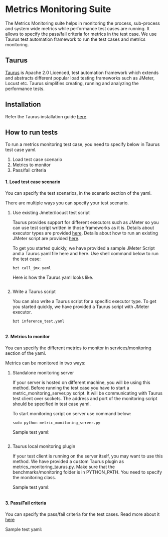 # Metrics Monitoring Suite

The Metrics Monitoring suite helps in monitoring the process, sub-process and system wide metrics while performance test
cases are running. It allows to specify the pass/fail criteria for metrics in the test case.
We use Taurus test automation framework to run the test cases and metrics monitoring.


## Taurus

[Taurus](https://gettaurus.org) is Apache 2.0 Licenced, test automation framework which extends and abstracts
different popular load testing frameworks such as JMeter, Locust etc. Taurus simplifies creating, running and analyzing the 
performance tests.

## Installation
Refer the Taurus installation guide [here](https://gettaurus.org/install/Installation/).


## How to run tests
To run a metrics monitoring test case, you need to specify below in Taurus test case yaml.
1. Load test case scenario
2. Metrics to monitor
3. Pass/fail criteria

#### 1. Load test case scenario
You can specify the test scenarios, in the scenario section of the yaml.

There are multiple ways you can specify your test scenario.
1. Use existing Jmeter/locust test script

    Taurus provides support for different executors such as JMeter so you can use test script written in those frameworks as it is.
    Details about executor types are provided [here](https://gettaurus.org/docs/ExecutionSettings/).
    Details about how to run an existing JMeter script are provided [here](https://gettaurus.org/docs/JMeter/). 
    
    To get you started quickly, we have provided a sample JMeter Script and a Taurus yaml file here and here.
    Use shell command below to run the test case:
    ```
    bzt call_jmx.yaml
    ```
    
    Here is how the Taurus yaml looks like.
    ```yaml code
    
    ```

2. Write a Taurus script

    You can also write a Taurus script for a specific executor type.
    To get you started quickly, we have provided a Taurus script with JMeter executor.
    
    ```
    bzt inference_test.yaml
    ```
    ```yaml code
    
    ```


#### 2. Metrics to monitor
You can specify the different metrics to monitor in services/monitoring section of the yaml.

Metrics can be monitored in two ways:
1. Standalone monitoring server

    If your server is hosted on different machine, you will be using this method. Before running the test case
    you have to start a metric_monitoring_server.py script. It will be communicating with Taurus test client over sockets.
    The address and port of the monitoring script should be specified in test case yaml. 
    
    To start monitoring script on server use command below:
    ```
    sudo python metric_monitoring_server.py
    ```
    
    Sample test yaml:
    ```yaml code
    
    ```

2. Taurus local monitoring plugin

    If your test client is running on the server itself, you may want to use this method.
    We have provided a custom Taurus plugin as metrics_monitoring_taurus.py. Make sure that the benchmarks/monitoring folder 
    is in PYTHON_PATH. You need to specify the monitoring class.
    
    Sample test yaml:
    ```yaml code
    
    ```

#### 3. Pass/Fail criteria
You can specify the pass/fail criteria for the test cases.
Read more about it [here](https://gettaurus.org/docs/PassFail/)

Sample test yaml:
```yaml code

```
